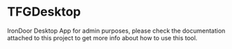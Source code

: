 # TFGDesktop
IronDoor Desktop App for admin purposes, please check the documentation attached to this project to get more info about how to use this tool.
